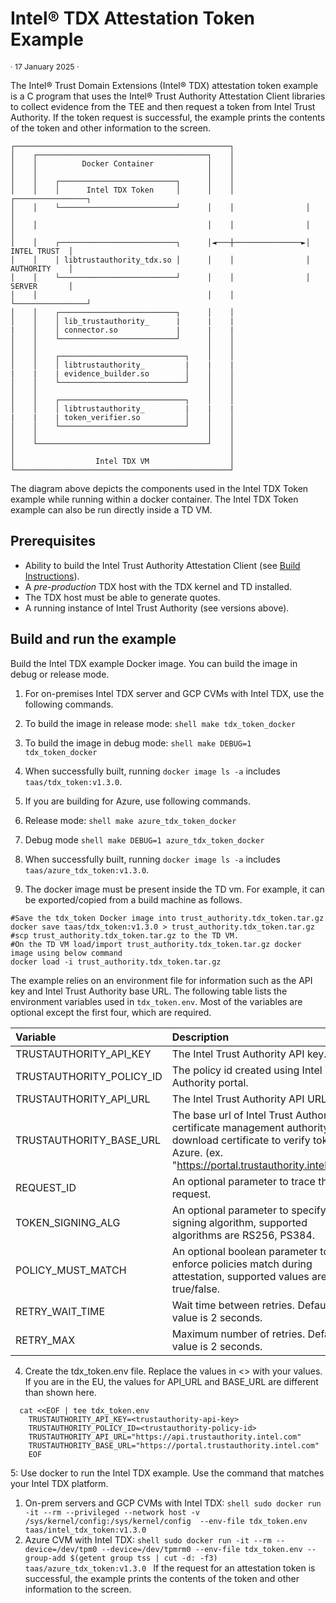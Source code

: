 # Intel® TDX Attestation Token Example

<p style="font-size: 0.875em;">· 17 January 2025 ·</p>

The Intel® Trust Domain Extensions (Intel® TDX) attestation token example is a C program that uses the Intel® Trust Authority Attestation Client libraries to collect evidence from the TEE and then request a token from Intel Trust Authority. If the token request is successful, the example prints the contents of the token and other information to the screen. 

```
┌────────────────────────────────────────────────┐
│    ┌──────────────────────────────────────┐    │
│    │          Docker Container            │    │
│    │                                      │    │
│    │    ┌──────────────────────────┐      │    │
│    │    │      Intel TDX Token     │      │    │                ┌────────────────┐
│    │    └──────────────────────────┘      │    │                │                │
│    │                                      │    │                │                │
│    │    ┌──────────────────────────┐      │◄───┼───────────────►│   INTEL TRUST  │
│    │    │ libtrustauthority_tdx.so │      │    │                │   AUTHORITY    │
│    │    └──────────────────────────┘      │    │                │   SERVER       │
│    │                                      │    │                └────────────────┘
│    │    ┌──────────────────────────┐      │    │
│    │    │ lib_trustauthority_      |      |    |
|    │    │ connector.so             |      |    |
│    │    └──────────────────────────┘      │    │
│    │                                      │    │
│    │    ┌────────────────────────────┐    │    │
│    │    │ libtrustauthority_         |    |    |
|    |    | evidence_builder.so        │    │    │
│    │    └────────────────────────────┘    │    │
│    │                                      │    │
│    │    ┌────────────────────────────┐    │    │
│    │    │ libtrustauthority_         |    |    |
|    |    | token_verifier.so          │    │    │
│    │    └────────────────────────────┘    │    │
│    │                                      │    │
│    └──────────────────────────────────────┘    │
│                                                │
│                  Intel TDX VM                  │
└────────────────────────────────────────────────┘
```
The diagram above depicts the components used in the Intel TDX Token example while running within a docker container. The Intel TDX Token example can also be run directly inside a TD VM.

## Prerequisites
- Ability to build the Intel Trust Authority Attestation Client (see [Build Instructions](../../docs/builds.md)).
- A *pre-production* TDX host with the TDX kernel and TD installed.
- The TDX host must be able to generate quotes.
- A running instance of Intel Trust Authority (see versions above).


## Build and run the example

Build the Intel TDX example Docker image. You can build the image in debug or release mode. 

1. For on-premises Intel TDX server and GCP CVMs with Intel TDX, use the following commands.
  1. To build the image in release mode:
    ```shell
      make tdx_token_docker
    ```
  1. To build the image in debug mode:
    ```shell
      make DEBUG=1 tdx_token_docker
    ```
  1. When successfully built, running `docker image ls -a` includes `taas/tdx_token:v1.3.0`.

2. If you are building for Azure, use following commands.
  1. Release mode:
    ```shell
      make azure_tdx_token_docker
    ```
  1. Debug mode
    ```shell
      make DEBUG=1 azure_tdx_token_docker
    ```
  1. When successfully built, running `docker image ls -a` includes `taas/azure_tdx_token:v1.3.0`.


3. The docker image must be present inside the TD vm.  For example, it can be exported/copied from a build machine as follows.
  ```shell
  #Save the tdx_token Docker image into trust_authority.tdx_token.tar.gz
  docker save taas/tdx_token:v1.3.0 > trust_authority.tdx_token.tar.gz
  #scp trust_authority.tdx_token.tar.gz to the TD VM.
  #On the TD VM load/import trust_authority.tdx_token.tar.gz docker image using below command
  docker load -i trust_authority.tdx_token.tar.gz
  ``` 

The example relies on an environment file for information such as the API key and Intel Trust Authority base URL. The following table lists the environment variables used in `tdx_token.env`. Most of the variables are optional except the first four, which are required.

|Variable|Description|
|:--------|:-----------|
|TRUSTAUTHORITY_API_KEY|The Intel Trust Authority API key.|
|TRUSTAUTHORITY_POLICY_ID|The policy id created using Intel Trust Authority portal.|
|TRUSTAUTHORITY_API_URL|The Intel Trust Authority API URL.| 
|TRUSTAUTHORITY_BASE_URL|The base url of Intel Trust Authority certificate management authority to download certificate to verify token in Azure. (ex. "https://portal.trustauthority.intel.com")|
|REQUEST_ID|An optional parameter to trace the request.|
|TOKEN_SIGNING_ALG|An optional parameter to specify token signing algorithm, supported algorithms are RS256, PS384.|
|POLICY_MUST_MATCH|An optional boolean parameter to enforce policies match during attestation, supported values are true/false.|
|RETRY_WAIT_TIME|Wait time between retries. Default value is 2 seconds.|
|RETRY_MAX|Maximum number of retries. Default value is 2 seconds.|
    
4. Create the tdx_token.env file. Replace the values in <> with your values. If you are in the EU, the values for API_URL and BASE_URL are different than shown here.

```shell
  cat <<EOF | tee tdx_token.env
    TRUSTAUTHORITY_API_KEY=<trustauthority-api-key>
    TRUSTAUTHORITY_POLICY_ID=<trustauthority-policy-id>
    TRUSTAUTHORITY_API_URL="https://api.trustauthority.intel.com"
    TRUSTAUTHORITY_BASE_URL="https://portal.trustauthority.intel.com"
    EOF
```


5: Use docker to run the Intel TDX example. Use the command that matches your Intel TDX platform.
  1. On-prem servers and GCP CVMs with Intel TDX:
    ```shell
      sudo docker run -it --rm --privileged --network host -v /sys/kernel/config:/sys/kernel/config  --env-file tdx_token.env taas/intel_tdx_token:v1.3.0
    ```
  1. Azure CVM with Intel TDX:
    ```shell
    sudo docker run -it --rm --device=/dev/tpm0 --device=/dev/tpmrm0 --env-file tdx_token.env --group-add $(getent group tss | cut -d: -f3) taas/azure_tdx_token:v1.3.0
    ```
If the request for an attestation token is successful, the example prints the contents of the token and other information to the screen.
